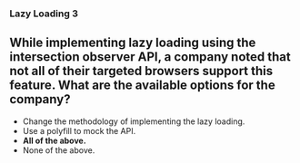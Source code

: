### Lazy Loading 3
## While implementing lazy loading using the intersection observer API, a company noted that not all of their targeted browsers support this feature. What are the available options for the company?

- Change the methodology of implementing the lazy loading.
- Use a polyfill to mock the API.
- __All of the above.__
- None of the above.
